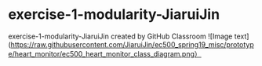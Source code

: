 # exercise-1-modularity-JiaruiJin
exercise-1-modularity-JiaruiJin created by GitHub Classroom
  ![Image text](https://raw.githubusercontent.com/JiaruiJin/ec500_spring19_misc/prototype/heart_monitor/ec500_heart_monitor_class_diagram.png）
